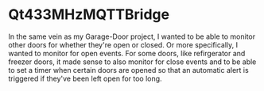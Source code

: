 # Qt433MHzMQTTBridge

In the same vein as my Garage-Door project, I wanted to be able to monitor other doors for whether they're open or closed. Or more specifically, I wanted to monitor for open events.
For some doors, like refirgerator and freezer doors, it made sense to also monitor for close events and to be able to set a timer when certain doors are opened so that an automatic alert is triggered if they've been left open for too long.
